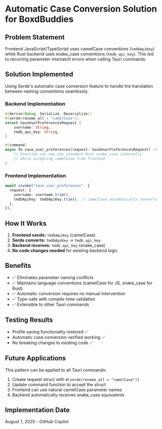 # Automatic Case Conversion Solution for BoxdBuddies

## Problem Statement

Frontend JavaScript/TypeScript uses camelCase conventions (`tmdbApiKey`) while Rust backend uses snake_case conventions (`tmdb_api_key`). This led to recurring parameter mismatch errors when calling Tauri commands.

## Solution Implemented

Using Serde's automatic case conversion feature to handle the translation between naming conventions seamlessly.

### Backend Implementation

```rust
#[derive(Debug, Serialize, Deserialize)]
#[serde(rename_all = "camelCase")]
struct SaveUserPreferencesRequest {
    username: String,
    tmdb_api_key: String,
}

#[command]
async fn save_user_preferences(request: SaveUserPreferencesRequest) -> Result<(), String> {
    // Function can now use standard Rust snake_case internally
    // while accepting camelCase from frontend
}
```

### Frontend Implementation

```typescript
await invoke("save_user_preferences", {
  request: {
    username: username.trim(),
    tmdbApiKey: tmdbApiKey.trim(), // camelCase automatically converts to snake_case
  },
});
```

## How It Works

1. **Frontend sends:** `tmdbApiKey` (camelCase)
2. **Serde converts:** `tmdbApiKey` → `tmdb_api_key`
3. **Backend receives:** `tmdb_api_key` (snake_case)
4. **No code changes needed** for existing backend logic

## Benefits

- ✅ Eliminates parameter naming conflicts
- ✅ Maintains language conventions (camelCase for JS, snake_case for Rust)
- ✅ Automatic conversion requires no manual intervention
- ✅ Type-safe with compile-time validation
- ✅ Extensible to other Tauri commands

## Testing Results

- Profile saving functionality restored ✅
- Automatic case conversion verified working ✅
- No breaking changes to existing code ✅

## Future Applications

This pattern can be applied to all Tauri commands:

1. Create request struct with `#[serde(rename_all = "camelCase")]`
2. Update command function to accept the struct
3. Frontend can use natural camelCase parameter names
4. Backend automatically receives snake_case equivalents

## Implementation Date

August 1, 2025 - GitHub Copilot
